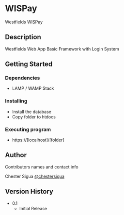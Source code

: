 # WISPay

Westfields WISPay

## Description

Westfields Web App Basic Framework with Login System

## Getting Started

### Dependencies

* LAMP / WAMP Stack

### Installing

* Install the database
* Copy folder to htdocs

### Executing program

* https://[localhost]/[folder]

## Author

Contributors names and contact info

Chester Sigua
[@chestersigua](https://twitter.com/chestersigua)

## Version History

* 0.1
    * Initial Release


